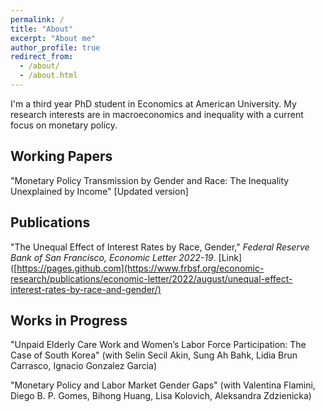 ```yaml
---
permalink: /
title: "About"
excerpt: "About me"
author_profile: true
redirect_from: 
  - /about/
  - /about.html
---
```


I'm a third year PhD student in Economics at American University. My research interests are in macroeconomics and inequality with a current focus on monetary policy.

Working Papers
------
"Monetary Policy Transmission by Gender and Race: The Inequality Unexplained by Income" [Updated version]


Publications
------
"The Unequal Effect of Interest Rates by Race, Gender," _Federal Reserve Bank of San Francisco, Economic Letter 2022-19_. [Link]([https://pages.github.com](https://www.frbsf.org/economic-research/publications/economic-letter/2022/august/unequal-effect-interest-rates-by-race-and-gender/)


Works in Progress
------
"Unpaid Elderly Care Work and Women’s Labor Force Participation: The Case of South Korea" (with Selin Secil Akin, Sung Ah Bahk,
Lidia Brun Carrasco, Ignacio Gonzalez Garcia)

"Monetary Policy and Labor Market Gender Gaps" (with Valentina Flamini, Diego B. P. Gomes, Bihong Huang, Lisa Kolovich, Aleksandra Zdzienicka)
